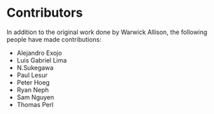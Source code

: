 # Contributors

In addition to the original work done by Warwick Allison, the following people
have made contributions:

* Alejandro Exojo
* Luis Gabriel Lima
* N.Sukegawa
* Paul Lesur
* Peter Hoeg
* Ryan Neph
* Sam Nguyen
* Thomas Perl
